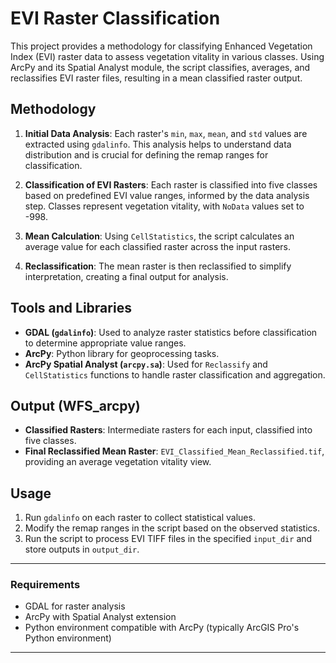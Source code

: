 # EVI Raster Classification

This project provides a methodology for classifying Enhanced Vegetation Index (EVI) raster data to assess vegetation vitality in various classes. Using ArcPy and its Spatial Analyst module, the script classifies, averages, and reclassifies EVI raster files, resulting in a mean classified raster output.

## Methodology

1. **Initial Data Analysis**: Each raster's `min`, `max`, `mean`, and `std` values are extracted using `gdalinfo`. This analysis helps to understand data distribution and is crucial for defining the remap ranges for classification.
   
2. **Classification of EVI Rasters**: Each raster is classified into five classes based on predefined EVI value ranges, informed by the data analysis step. Classes represent vegetation vitality, with `NoData` values set to -998.

3. **Mean Calculation**: Using `CellStatistics`, the script calculates an average value for each classified raster across the input rasters.

4. **Reclassification**: The mean raster is then reclassified to simplify interpretation, creating a final output for analysis.

## Tools and Libraries

- **GDAL (`gdalinfo`)**: Used to analyze raster statistics before classification to determine appropriate value ranges.
- **ArcPy**: Python library for geoprocessing tasks.
- **ArcPy Spatial Analyst (`arcpy.sa`)**: Used for `Reclassify` and `CellStatistics` functions to handle raster classification and aggregation.

## Output (WFS_arcpy)

- **Classified Rasters**: Intermediate rasters for each input, classified into five classes.
- **Final Reclassified Mean Raster**: `EVI_Classified_Mean_Reclassified.tif`, providing an average vegetation vitality view.

## Usage

1. Run `gdalinfo` on each raster to collect statistical values.
2. Modify the remap ranges in the script based on the observed statistics.
3. Run the script to process EVI TIFF files in the specified `input_dir` and store outputs in `output_dir`.

---

### Requirements
- GDAL for raster analysis
- ArcPy with Spatial Analyst extension
- Python environment compatible with ArcPy (typically ArcGIS Pro's Python environment)

---
